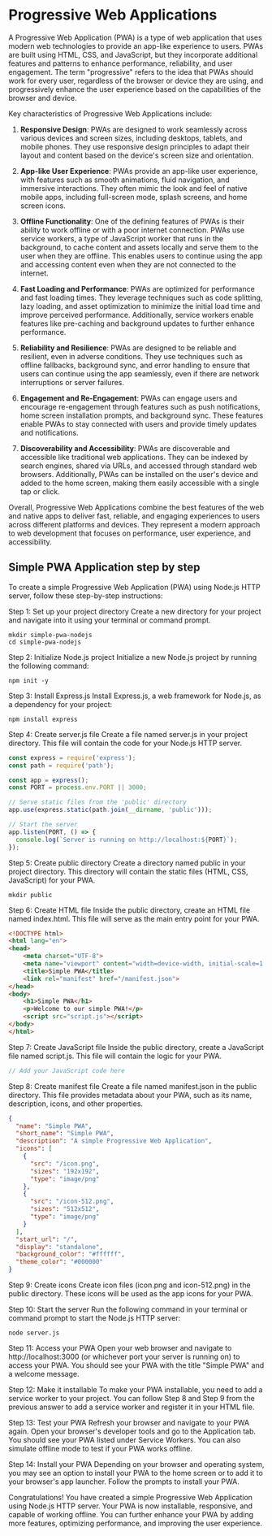 # Progressive Web Applications
A Progressive Web Application (PWA) is a type of web application that uses modern web technologies to provide an app-like experience to users. PWAs are built using HTML, CSS, and JavaScript, but they incorporate additional features and patterns to enhance performance, reliability, and user engagement. The term "progressive" refers to the idea that PWAs should work for every user, regardless of the browser or device they are using, and progressively enhance the user experience based on the capabilities of the browser and device.

Key characteristics of Progressive Web Applications include:

1. **Responsive Design**: PWAs are designed to work seamlessly across various devices and screen sizes, including desktops, tablets, and mobile phones. They use responsive design principles to adapt their layout and content based on the device's screen size and orientation.

2. **App-like User Experience**: PWAs provide an app-like user experience, with features such as smooth animations, fluid navigation, and immersive interactions. They often mimic the look and feel of native mobile apps, including full-screen mode, splash screens, and home screen icons.

3. **Offline Functionality**: One of the defining features of PWAs is their ability to work offline or with a poor internet connection. PWAs use service workers, a type of JavaScript worker that runs in the background, to cache content and assets locally and serve them to the user when they are offline. This enables users to continue using the app and accessing content even when they are not connected to the internet.

4. **Fast Loading and Performance**: PWAs are optimized for performance and fast loading times. They leverage techniques such as code splitting, lazy loading, and asset optimization to minimize the initial load time and improve perceived performance. Additionally, service workers enable features like pre-caching and background updates to further enhance performance.

5. **Reliability and Resilience**: PWAs are designed to be reliable and resilient, even in adverse conditions. They use techniques such as offline fallbacks, background sync, and error handling to ensure that users can continue using the app seamlessly, even if there are network interruptions or server failures.

6. **Engagement and Re-Engagement**: PWAs can engage users and encourage re-engagement through features such as push notifications, home screen installation prompts, and background sync. These features enable PWAs to stay connected with users and provide timely updates and notifications.

7. **Discoverability and Accessibility**: PWAs are discoverable and accessible like traditional web applications. They can be indexed by search engines, shared via URLs, and accessed through standard web browsers. Additionally, PWAs can be installed on the user's device and added to the home screen, making them easily accessible with a single tap or click.

Overall, Progressive Web Applications combine the best features of the web and native apps to deliver fast, reliable, and engaging experiences to users across different platforms and devices. They represent a modern approach to web development that focuses on performance, user experience, and accessibility.

## Simple PWA Application step by step
To create a simple Progressive Web Application (PWA) using Node.js HTTP server, follow these step-by-step instructions:

Step 1: Set up your project directory
Create a new directory for your project and navigate into it using your terminal or command prompt.

```
mkdir simple-pwa-nodejs
cd simple-pwa-nodejs
```

Step 2: Initialize Node.js project
Initialize a new Node.js project by running the following command:

```
npm init -y
```

Step 3: Install Express.js
Install Express.js, a web framework for Node.js, as a dependency for your project:

```
npm install express
```

Step 4: Create server.js file
Create a file named server.js in your project directory. This file will contain the code for your Node.js HTTP server.

```javascript
const express = require('express');
const path = require('path');

const app = express();
const PORT = process.env.PORT || 3000;

// Serve static files from the 'public' directory
app.use(express.static(path.join(__dirname, 'public')));

// Start the server
app.listen(PORT, () => {
  console.log(`Server is running on http://localhost:${PORT}`);
});
```

Step 5: Create public directory
Create a directory named public in your project directory. This directory will contain the static files (HTML, CSS, JavaScript) for your PWA.

```
mkdir public
```

Step 6: Create HTML file
Inside the public directory, create an HTML file named index.html. This file will serve as the main entry point for your PWA.

```html
<!DOCTYPE html>
<html lang="en">
<head>
    <meta charset="UTF-8">
    <meta name="viewport" content="width=device-width, initial-scale=1.0">
    <title>Simple PWA</title>
    <link rel="manifest" href="/manifest.json">
</head>
<body>
    <h1>Simple PWA</h1>
    <p>Welcome to our simple PWA!</p>
    <script src="script.js"></script>
</body>
</html>
```

Step 7: Create JavaScript file
Inside the public directory, create a JavaScript file named script.js. This file will contain the logic for your PWA.

```javascript
// Add your JavaScript code here
```

Step 8: Create manifest file
Create a file named manifest.json in the public directory. This file provides metadata about your PWA, such as its name, description, icons, and other properties.

```json
{
  "name": "Simple PWA",
  "short_name": "Simple PWA",
  "description": "A simple Progressive Web Application",
  "icons": [
    {
      "src": "/icon.png",
      "sizes": "192x192",
      "type": "image/png"
    },
    {
      "src": "/icon-512.png",
      "sizes": "512x512",
      "type": "image/png"
    }
  ],
  "start_url": "/",
  "display": "standalone",
  "background_color": "#ffffff",
  "theme_color": "#000000"
}
```

Step 9: Create icons
Create icon files (icon.png and icon-512.png) in the public directory. These icons will be used as the app icons for your PWA.

Step 10: Start the server
Run the following command in your terminal or command prompt to start the Node.js HTTP server:

```
node server.js
```

Step 11: Access your PWA
Open your web browser and navigate to http://localhost:3000 (or whichever port your server is running on) to access your PWA. You should see your PWA with the title "Simple PWA" and a welcome message.

Step 12: Make it installable
To make your PWA installable, you need to add a service worker to your project. You can follow Step 8 and Step 9 from the previous answer to add a service worker and register it in your HTML file.

Step 13: Test your PWA
Refresh your browser and navigate to your PWA again. Open your browser's developer tools and go to the Application tab. You should see your PWA listed under Service Workers. You can also simulate offline mode to test if your PWA works offline.

Step 14: Install your PWA
Depending on your browser and operating system, you may see an option to install your PWA to the home screen or to add it to your browser's app launcher. Follow the prompts to install your PWA.

Congratulations! You have created a simple Progressive Web Application using Node.js HTTP server. Your PWA is now installable, responsive, and capable of working offline. You can further enhance your PWA by adding more features, optimizing performance, and improving the user experience.
